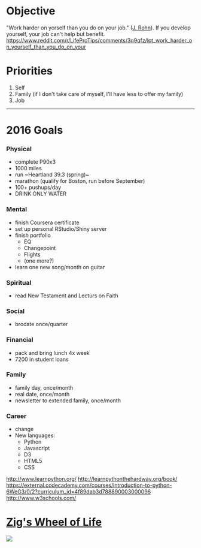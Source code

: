 # Objective

"Work harder on yorself than you do on your job." ([J. Rohn](https://www.youtube.com/watch?v=JfA-qNWLBHo)). If you develop yourself, your job can't help but benefit.
https://www.reddit.com/r/LifeProTips/comments/3q9qfz/lpt_work_harder_on_yourself_than_you_do_on_your

# Priorities
1. Self
2. Family (if I don't take care of myself, I'll have less to offer my family)
3. Job

------

# 2016 Goals

### Physical
* complete P90x3
* 1000 miles
* run ~Heartland 39.3 (spring)~
* marathon (qualify for Boston, run before September)
* 100+ pushups/day
* DRINK ONLY WATER

### Mental
* finish Coursera certificate
* set up personal RStudio/Shiny server
* finish portfolio
  * EQ
  * Changepoint
  * Flights
  * (one more?)
* learn one new song/month on guitar

### Spiritual
* read New Testament and Lecturs on Faith

### Social
* brodate once/quarter

### Financial
* pack and bring lunch 4x week
* 7200 in student loans

### Family
* family day, once/month
* real date, once/month
* newsletter to extended family, once/month

### Career
* change
* New languages:
  * Python
  * Javascript
  * D3
  * HTML5
  * CSS

http://www.learnpython.org/
http://learnpythonthehardway.org/book/
https://external.codecademy.com/courses/introduction-to-python-6WeG3/0/2?curriculum_id=4f89dab3d788890003000096
http://www.w3schools.com/

# [Zig's Wheel of Life](http://chrislocurto.com/zig-ziglars-wheel-of-life/)
<img src=http://chrislocurto.com/wp-content/uploads/2013/04/wheel1-e1305068321816.jpg>
